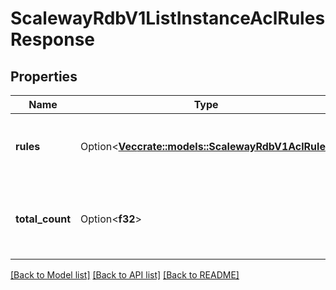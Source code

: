 # ScalewayRdbV1ListInstanceAclRulesResponse

## Properties

Name | Type | Description | Notes
------------ | ------------- | ------------- | -------------
**rules** | Option<[**Vec<crate::models::ScalewayRdbV1AclRule>**](scaleway.rdb.v1.ACLRule.md)> | List of the ACL rules present on a given instance | [optional]
**total_count** | Option<**f32**> | Total count of ACL rules present on a given instance | [optional]

[[Back to Model list]](../README.md#documentation-for-models) [[Back to API list]](../README.md#documentation-for-api-endpoints) [[Back to README]](../README.md)


